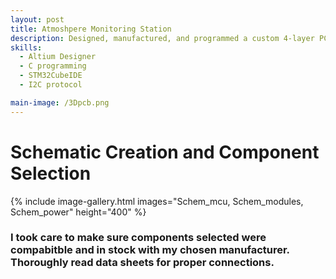 ```yaml
---
layout: post
title: Atmoshpere Monitoring Station
description: Designed, manufactured, and programmed a custom 4-layer PCB for an atmospheric monitoring station capable of measuring temperature, humidity, and air pressure. The board integrates multiple sensors via I²C, providing accurate environmental data collection. 
skills: 
  - Altium Designer
  - C programming
  - STM32CubeIDE 
  - I2C protocol

main-image: /3Dpcb.png
---
```


# Schematic Creation and Component Selection 

{% include image-gallery.html images="Schem_mcu, Schem_modules, Schem_power" height="400" %} 

### I took care to make sure components selected were compabitble and in stock with my chosen manufacturer. Thoroughly read data sheets for proper connections.
